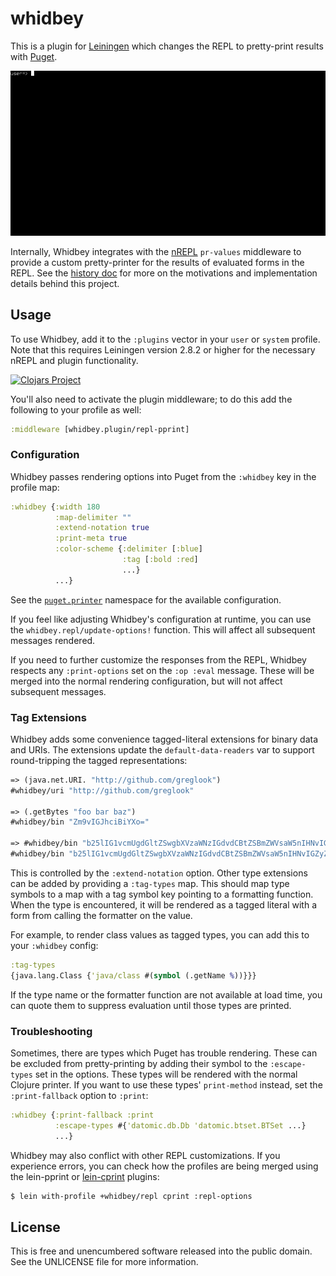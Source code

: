 whidbey
=======

This is a plugin for [Leiningen](http://leiningen.org/) which changes the REPL
to pretty-print results with [Puget](https://github.com/greglook/puget).

![repl demo](demo.gif)

Internally, Whidbey integrates with the [nREPL](https://github.com/nrepl/nrepl)
`pr-values` middleware to provide a custom pretty-printer for the results of
evaluated forms in the REPL. See the [history doc](HISTORY.md) for more on the
motivations and implementation details behind this project.


## Usage

To use Whidbey, add it to the `:plugins` vector in your `user` or `system`
profile. Note that this requires Leiningen version 2.8.2 or higher for the
necessary nREPL and plugin functionality.

[![Clojars Project](http://clojars.org/mvxcvi/whidbey/latest-version.svg)](http://clojars.org/mvxcvi/whidbey)

You'll also need to activate the plugin middleware; to do this add the following
to your profile as well:

```clojure
:middleware [whidbey.plugin/repl-pprint]
```

### Configuration

Whidbey passes rendering options into Puget from the `:whidbey` key in the
profile map:

```clojure
:whidbey {:width 180
          :map-delimiter ""
          :extend-notation true
          :print-meta true
          :color-scheme {:delimiter [:blue]
                         :tag [:bold :red]
                         ...}
          ...}
```

See the [`puget.printer`](https://greglook.github.io/puget/api/puget.printer.html)
namespace for the available configuration.

If you feel like adjusting Whidbey's configuration at runtime, you can use the
`whidbey.repl/update-options!` function. This will affect all subsequent
messages rendered.

If you need to further customize the responses from the REPL, Whidbey respects
any `:print-options` set on the `:op :eval` message. These will be merged into
the normal rendering configuration, but will not affect subsequent messages.

### Tag Extensions

Whidbey adds some convenience tagged-literal extensions for binary data and
URIs. The extensions update the `default-data-readers` var to support
round-tripping the tagged representations:

```clojure
=> (java.net.URI. "http://github.com/greglook")
#whidbey/uri "http://github.com/greglook"

=> (.getBytes "foo bar baz")
#whidbey/bin "Zm9vIGJhciBiYXo="

=> #whidbey/bin "b25lIG1vcmUgdGltZSwgbXVzaWNzIGdvdCBtZSBmZWVsaW5nIHNvIGZyZWU="
#whidbey/bin "b25lIG1vcmUgdGltZSwgbXVzaWNzIGdvdCBtZSBmZWVsaW5nIHNvIGZyZWU="
```

This is controlled by the `:extend-notation` option. Other type extensions can
be added by providing a `:tag-types` map. This should map type symbols to a map
with a tag symbol key pointing to a formatting function. When the type is
encountered, it will be rendered as a tagged literal with a form from calling
the formatter on the value.

For example, to render class values as tagged types, you can add this to your
`:whidbey` config:

```clojure
:tag-types
{java.lang.Class {'java/class #(symbol (.getName %))}}}
```

If the type name or the formatter function are not available at load time, you
can quote them to suppress evaluation until those types are printed.

### Troubleshooting

Sometimes, there are types which Puget has trouble rendering. These can be
excluded from pretty-printing by adding their symbol to the `:escape-types` set
in the options. These types will be rendered with the normal Clojure printer.
If you want to use these types' `print-method` instead, set the
`:print-fallback` option to `:print`:

```clojure
:whidbey {:print-fallback :print
          :escape-types #{'datomic.db.Db 'datomic.btset.BTSet ...}
          ...}
```

Whidbey may also conflict with other REPL customizations. If you experience
errors, you can check how the profiles are being merged using the lein-pprint or
[lein-cprint](https://github.com/greglook/lein-cprint) plugins:

```bash
$ lein with-profile +whidbey/repl cprint :repl-options
```


## License

This is free and unencumbered software released into the public domain.
See the UNLICENSE file for more information.
